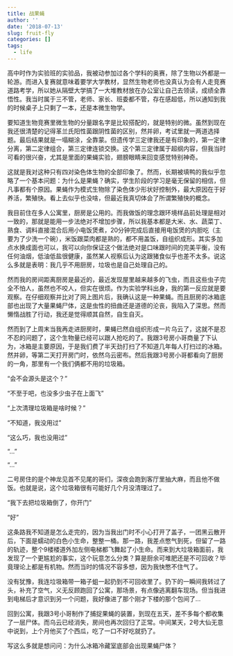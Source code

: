 ```yaml
---
title: 战果蝇
author: ''
date: '2018-07-13'
slug: fruit-fly
categories: []
tags:
  - life
---
```


高中时作为实验班的实验品，我被动参加过各个学科的奥赛，除了生物以外都是一轮游。而进入复赛就意味着要学大学教材，显然生物老师也没真认为会有人走竞赛道路考学，所以她从隔壁大学搞了一大堆教材放在办公室让自己去领读，成绩全靠悟性。我当时属于三不管，老师、家长、班委都不管，存在感超低，所以通知到我的时候桌子上只剩了一本，还是本微生物学。

要知道生物竞赛里微生物的分量跟名字是比较搭配的，就是特别的微。虽然到现在我还很清楚的记得革兰氏阳性菌跟阴性菌的区别，然并卵，考试里就一两道选择题。最后结果就是一塌糊涂，全靠蒙。但遗传学三定律我还是有印象的，第一定律分离，第二定律组合，第三定律连锁交换。这个第三定律属于超纲内容，但我当时可看的很兴奋，尤其是里面的果蝇实验，翅膀眼睛来回变感觉特别神奇。

这就是我对这种只有四对染色体生物的全部印象了。然而，长期被填鸭的我似乎忽略了一个基本问题：为什么是果蝇？确实，学生阶段的学习是毫无保留的相信，但凡事都有个原因。果蝇作为模式生物除了染色体少形状好控制外，最大原因在于好养活，繁殖快。看上去似乎也没啥，但最近我真切体会了所谓繁殖快的概念。

我目前住在多人公寓里，厨房是公用的。而我做饭的理念跟环境样品前处理是相对一致的，那就是能用一步法绝对不增加步骤，所以我基本都是大米、水、蔬菜丁、熟食、调料直接混合后用小电饭煲煮，20分钟完成后直接用电饭煲的内胆吃（主要为了少洗一个碗），米饭跟菜肉都是熟的，都不用盖饭，自组织成形。其实多加点水换成面也可以，我可以向你保证这个做法绝对是口味跟时间的完美平衡，没有任何油烟，低油低盐很健康，虽然某人视察后认为这跟猪食似乎也差不太多。说这么多就是表明：我几乎不用厨房，垃圾也是自己处理自己的。

然而我的房间距离厨房是最近的，最近发现屋里越来越多的飞虫，而且这些虫子完全不怕人，虽然也不咬人，但实在很烦。作为实验学科出身，我的第一反应就是要观察。在仔细观察并比对了网上图片后，我确认这是一种果蝇。而且厨房的冰箱底部也出现了大量果蝇尸体，这是虫性的扭曲还是道德的沦丧，我陷入了深思。然而懒惰战胜了行动，我还是觉得顺其自然，自生自灭。

然而到了上周末当我再走进厨房时，果蝇已然自组织形成一片乌云了，这就不是忍不忍的问题了，这个生物量已经可以跟人抢吃的了。我跟3号房小哥商量了下认为，冰箱是主要原因，于是我们费了半天劲打扫了不知道几年每人打扫过的冰箱。然并卵，等第二天打开房门时，依然乌云密布。然后我跟3号房小哥都看向了厨房的一角，那里有一个我们俩都不用的垃圾箱。

“会不会源头是这个？”

“不至于吧，也没多少虫子在上面飞”

“上次清理垃圾箱是啥时候？”

“不知道，我没用过”

“这么巧，我也没用过”

“...”

“...”

二号房住的是个神龙见首不见尾的哥们，深夜会跑到客厅里抽大麻，而且他不做饭。也就是说，这个垃圾箱很有可能好几个月没清理过了。

“我下去把垃圾箱倒了，你开门”

“好”

这条路我不知道是怎么走完的，因为当我出门时不小心打开了盖子，一团黑云散开后，下面是蠕动的白色小生命，整整一桶。那一路，我差点憋气到死，但留了一路的轨迹，整个9楼楼道外加左侧电梯都飞舞起了小生命。而来到大垃圾箱面前，我发现了一个更尴尬的事实，这个玩意怎么分类？算是厨余可堆肥还是不可回收？毕竟理论上都是有机物。然而当时的情况不容多想，因为我快憋不住气了。

没有犹豫，我连垃圾箱带一箱子蛆一起扔到不可回收里了。扔下的一瞬间我转过了头，补充了空气，义无反顾跑回了公寓，那场景，有点像逃离翻车现场。但当我进到电梯后才意识到另一个问题，我好像进了那个刚才下楼的那个包间了…

回到公寓，我跟3号小哥制作了捕捉果蝇的装置，到现在五天，差不多每个都收集了一层尸体。而乌云已经消失，房间也再次回归了正常。中间某天，2号大仙无意中说到，上个月他买了个西瓜，吃了一口不好吃就扔了。

写这么多就是想问问：为什么冰箱冷藏室底部会出现果蝇尸体？
